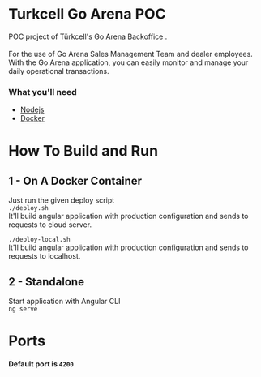 # Turkcell Go Arena POC

POC project of Türkcell's Go Arena Backoffice .\
\
For the use of Go Arena Sales Management Team and dealer employees. With the Go Arena application, you can easily
monitor and manage your daily operational transactions.

### What you'll need

- [Nodejs](https://nodejs.org/)
- [Docker](https://hub.docker.com/search?q=&type=edition&offering=community&operating_system=linux)

# How To Build and Run

## 1 - On A Docker Container

Just run the given deploy script  \
`./deploy.sh`\
It'll build angular application with production configuration and sends to requests to cloud server.

`./deploy-local.sh`\
It'll build angular application with production configuration and sends to requests to localhost.

## 2 - Standalone

Start application with Angular CLI\
`ng serve`  


# Ports

#### Default port is `4200`
